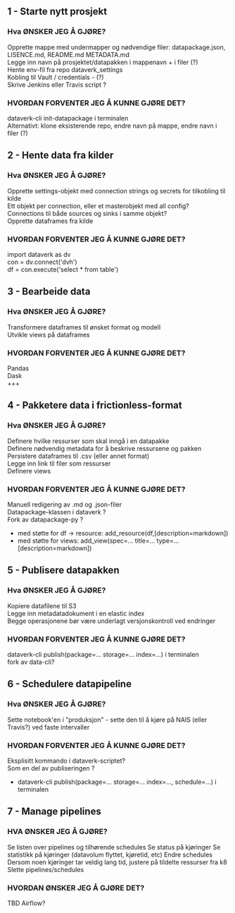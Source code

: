 ## 1 - Starte nytt prosjekt
### Hva ØNSKER JEG Å GJØRE?  
Opprette mappe med undermapper og nødvendige filer: datapackage.json, LISENCE.md, README.md METADATA.md  
Legge inn navn på prosjektet/datapakken i mappenavn + i filer (?)  
Hente env-fil fra repo dataverk_settings   
Kobling til Vault / credentials - (?)  
Skrive Jenkins eller Travis script ?
    
### HVORDAN FORVENTER JEG Å KUNNE GJØRE DET?  
dataverk-cli init-datapackage i terminalen  
Alternativt: klone eksisterende repo, endre navn på mappe, endre navn i filer (?)  
  
## 2 - Hente data fra kilder  
### Hva ØNSKER JEG Å GJØRE?  
Opprette settings-objekt med connection strings og secrets for tilkobling til kilde  
Ett objekt per connection, eller et masterobjekt med all config?  
Connections til både sources og sinks i samme objekt?  
Opprette dataframes fra kilde  
  
### HVORDAN FORVENTER JEG Å KUNNE GJØRE DET?  
import dataverk as dv  
con = dv.connect('dvh')  
df = con.execute('select * from table')  
  
## 3 - Bearbeide data  
### Hva ØNSKER JEG Å GJØRE?  
Transformere dataframes til ønsket format og modell  
Utvikle views på dataframes  
  
### HVORDAN FORVENTER JEG Å KUNNE GJØRE DET?  
Pandas  
Dask  
+++  
  
## 4 - Pakketere data i frictionless-format  
### Hva ØNSKER JEG Å GJØRE?  
Definere hvilke ressurser som skal inngå i en datapakke  
Definere nødvendig metadata for å beskrive ressursene og pakken  
Persistere dataframes til .csv (eller annet format)  
Legge inn link til filer som ressurser  
Definere views  
  
### HVORDAN FORVENTER JEG Å KUNNE GJØRE DET?  
Manuell redigering av .md og .json-filer  
Datapackage-klassen i dataverk ?  
Fork av datapackage-py ?  
- med støtte for df -> resource: add_resource(df,[description=markdown])  
- med støtte for views: add_view(spec=... title=... type=... [description=markdown])  

## 5 - Publisere datapakken  
### Hva ØNSKER JEG Å GJØRE?  
Kopiere datafilene til S3  
Legge inn metadatadokument i en elastic index  
Begge operasjonene bør være underlagt versjonskontroll ved endringer  
### HVORDAN FORVENTER JEG Å KUNNE GJØRE DET?  
dataverk-cli publish(package=... storage=... index=...) i terminalen  
fork av data-cli?  
  
## 6 - Schedulere datapipeline  
### Hva ØNSKER JEG Å GJØRE?  
Sette notebook'en i "produksjon" - sette den til å kjøre på NAIS (eller Travis?) ved faste intervaller  
### HVORDAN FORVENTER JEG Å KUNNE GJØRE DET?  
Eksplisitt kommando i dataverk-scriptet?  
Som en del av publiseringen ?  
- dataverk-cli publish(package=... storage=... index=..., schedule=...) i terminalen  

## 7 - Manage pipelines
### HVA ØNSKER JEG Å GJØRE?
Se listen over pipelines og tilhørende schedules
Se status på kjøringer
Se statistikk på kjøringer (datavolum flyttet, kjøretid, etc)
Endre schedules
Dersom noen kjøringer tar veldig lang tid, justere på tildelte ressurser fra k8
Slette pipelines/schedules
### HVORDAN ØNSKER JEG Å GJØRE DET?
TBD
Airflow?